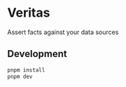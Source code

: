 # Veritas

Assert facts against your data sources

## Development

```bash
pnpm install
pnpm dev
```
